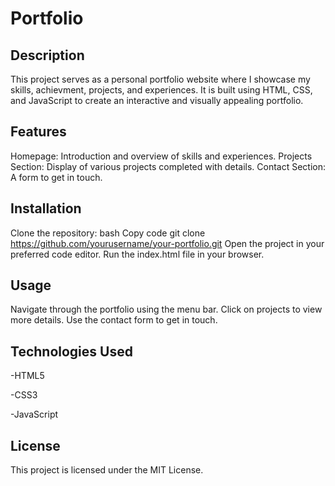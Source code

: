 # Portfolio

## Description
This project serves as a personal portfolio website where I showcase my skills, achievment, projects, and experiences. It is built using HTML, CSS, and JavaScript to create an interactive and visually appealing portfolio.

## Features
Homepage: Introduction and overview of skills and experiences.
Projects Section: Display of various projects completed with details.
Contact Section: A form to get in touch.

## Installation
Clone the repository:
bash
Copy code
git clone https://github.com/yourusername/your-portfolio.git
Open the project in your preferred code editor.
Run the index.html file in your browser.

## Usage
Navigate through the portfolio using the menu bar.
Click on projects to view more details.
Use the contact form to get in touch.

## Technologies Used
-HTML5

-CSS3

-JavaScript

## License
This project is licensed under the MIT License.
 
